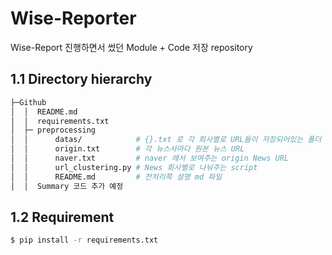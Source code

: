 # Wise-Reporter

Wise-Report 진행하면서 썼던 Module + Code 저장 repository

## 1.1 Directory hierarchy
```bash
├─Github
│  │  README.md
│  │  requirements.txt
│  ├─ preprocessing
│  │      datas/            # {}.txt 로 각 회사별로 URL들이 저장되어있는 폴더 
│  │      origin.txt        # 각 뉴스사마다 원본 뉴스 URL
│  │      naver.txt         # naver 에서 보여주는 origin News URL 
│  │      url_clustering.py # News 회사별로 나눠주는 script 
│  │      README.md         # 전처리쪽 설명 md 파일 
│  │  Summary 코드 추가 예정  
```

## 1.2 Requirement
```bash  
$ pip install -r requirements.txt 
```
